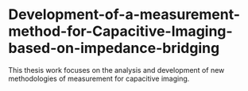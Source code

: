 # Development-of-a-measurement-method-for-Capacitive-Imaging-based-on-impedance-bridging
This thesis work focuses on the analysis and development of new methodologies of  measurement for capacitive imaging. 
